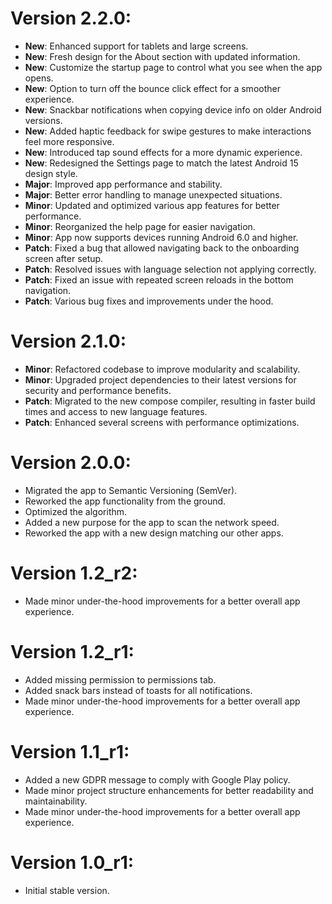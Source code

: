 # Version 2.2.0:

- **New**: Enhanced support for tablets and large screens.
- **New**: Fresh design for the About section with updated information.
- **New**: Customize the startup page to control what you see when the app opens.
- **New**: Option to turn off the bounce click effect for a smoother experience.
- **New**: Snackbar notifications when copying device info on older Android versions.
- **New**: Added haptic feedback for swipe gestures to make interactions feel more responsive.
- **New**: Introduced tap sound effects for a more dynamic experience.
- **New**: Redesigned the Settings page to match the latest Android 15 design style.
- **Major**: Improved app performance and stability.
- **Major**: Better error handling to manage unexpected situations.
- **Minor**: Updated and optimized various app features for better performance.
- **Minor**: Reorganized the help page for easier navigation.
- **Minor**: App now supports devices running Android 6.0 and higher.
- **Patch**: Fixed a bug that allowed navigating back to the onboarding screen after setup.
- **Patch**: Resolved issues with language selection not applying correctly.
- **Patch**: Fixed an issue with repeated screen reloads in the bottom navigation.
- **Patch**: Various bug fixes and improvements under the hood.

# Version 2.1.0:

- **Minor**: Refactored codebase to improve modularity and scalability.
- **Minor**: Upgraded project dependencies to their latest versions for security and performance benefits.
- **Patch**: Migrated to the new compose compiler, resulting in faster build times and access to new language features.
- **Patch**: Enhanced several screens with performance optimizations.

# Version 2.0.0:

- Migrated the app to Semantic Versioning (SemVer).
- Reworked the app functionality from the ground.
- Optimized the algorithm.
- Added a new purpose for the app to scan the network speed.
- Reworked the app with a new design matching our other apps.

# Version 1.2_r2:

- Made minor under-the-hood improvements for a better overall app experience.

# Version 1.2_r1:

- Added missing permission to permissions tab.
- Added snack bars instead of toasts for all notifications.
- Made minor under-the-hood improvements for a better overall app experience.

# Version 1.1_r1:

- Added a new GDPR message to comply with Google Play policy.
- Made minor project structure enhancements for better readability and maintainability.
- Made minor under-the-hood improvements for a better overall app experience.

# Version 1.0_r1:

- Initial stable version.